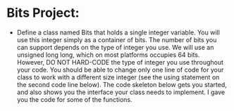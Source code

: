 # Bits Project:
- Define a class named Bits that holds a single integer variable. You will use this integer simply as a container of bits. The number of bits you can support depends on the type of integer you use. We will use an unsigned long long, which on most platforms occupies 64 bits. However, DO NOT HARD-CODE the type of integer you use throughout your code. You should be able to change only one line of code for your class to work with a different size integer (see the using statement on the second code line below). The code skeleton below gets you started, and also shows you the interface your class needs to implement. I gave you the code for some of the functions.